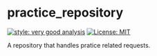 # practice_repository

[![style: very good analysis][very_good_analysis_badge]][very_good_analysis_link]
[![License: MIT][license_badge]][license_link]

A repository that handles pratice related requests.

[license_badge]: https://img.shields.io/badge/license-MIT-blue.svg
[license_link]: https://opensource.org/licenses/MIT
[very_good_analysis_badge]: https://img.shields.io/badge/style-very_good_analysis-B22C89.svg
[very_good_analysis_link]: https://pub.dev/packages/very_good_analysis

